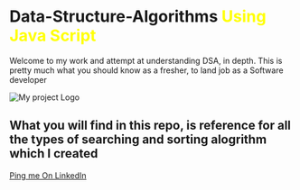 # Data-Structure-Algorithms <span style="color : yellow"> Using Java Script </span>
Welcome to my work and attempt at understanding DSA, in depth. This is pretty much what you should know as a fresher, to land job as a Software developer

![My project Logo](https://repository-images.githubusercontent.com/126577260/3c924980-61ac-11e9-8e4e-6e50e0cec366)

## What you will find in this repo, is reference for all the types of searching and sorting alogrithm which I created

[Ping me On LinkedIn](https://www.linkedin.com/in/abhishek-kumar-072a9314a/)
